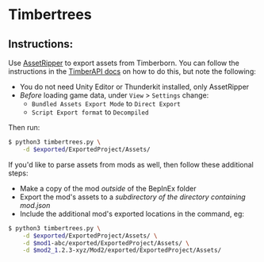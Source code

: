 # Timbertrees

## Instructions:

Use [AssetRipper](https://github.com/AssetRipper/AssetRipper) to export assets from Timberborn. You can follow the instructions in the [TimberAPI docs](https://timberapi.com/making_mods/exporting_game_files/) on how to do this, but note the following:
 - You do not need Unity Editor or Thunderkit installed, only AssetRipper
 - _Before_ loading game data, under `View` > `Settings` change:
   - `Bundled Assets Export Mode` to `Direct Export`
   - `Script Export format` to `Decompiled`

Then run:

```sh
$ python3 timbertrees.py \
    -d $exported/ExportedProject/Assets/
```

If you'd like to parse assets from mods as well, then follow these additional steps:
 - Make a copy of the mod _outside_ of the BepInEx folder
 - Export the mod's assets to a _subdirectory of the directory containing mod.json_
 - Include the additional mod's exported locations in the command, eg:

```sh
$ python3 timbertrees.py \
    -d $exported/ExportedProject/Assets/ \
    -d $mod1-abc/exported/ExportedProject/Assets/ \
    -d $mod2_1.2.3-xyz/Mod2/exported/ExportedProject/Assets/
```
